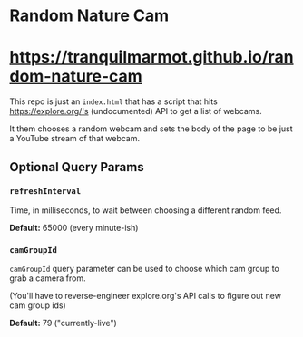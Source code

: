 # Random Nature Cam

# https://tranquilmarmot.github.io/random-nature-cam

This repo is just an `index.html` that has a script that hits https://explore.org/'s (undocumented) API to get a list of webcams.

It them chooses a random webcam and sets the body of the page to be just a YouTube stream of that webcam.

## Optional Query Params

### `refreshInterval`

Time, in milliseconds, to wait between choosing a different random feed.

**Default:** 65000 (every minute-ish)

### `camGroupId`

`camGroupId` query parameter can be used to choose which cam group to grab a camera from.

(You'll have to reverse-engineer explore.org's API calls to figure out new cam group ids)

**Default:** 79 ("currently-live")
